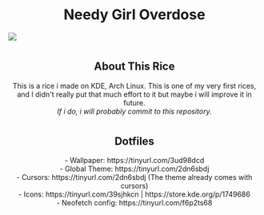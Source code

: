 <h1 align="center">Needy Girl Overdose</h1>

![](https://cdn.discordapp.com/attachments/635625917623828520/1041786556941348955/unknown.png)

#

<h2 align="center">About This Rice</h3>

<p align="center">
This is a rice i made on KDE, Arch Linux. This is one of my very first rices, and I didn't really put that much effort to it but maybe i will improve it in future. <br>
<i>If i do, i will probably commit to this repository.</i>
</p>

#

<h2 align="center">Dotfiles</h3>
<div align="center">
- Wallpaper: https://tinyurl.com/3ud98dcd
<br>
- Global Theme: https://tinyurl.com/2dn6sbdj
<br>
- Cursors: https://tinyurl.com/2dn6sbdj (The theme already comes with cursors)
<br>
- Icons: https://tinyurl.com/39sjhkcn | https://store.kde.org/p/1749686
<br>
- Neofetch config: https://tinyurl.com/f6p2ts68
</div>
